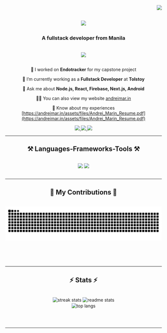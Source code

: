 <img align="right" src="https://visitor-badge.laobi.icu/badge?page_id=andreimarin15.andreimarin15" />

<h1 align="center">
    <img src="https://readme-typing-svg.herokuapp.com/?font=Righteous&size=35&center=true&vCenter=true&width=500&height=70&duration=4000&lines=Hi+There!+👋;+I'm+Andrei!;" />
</h1>

<h3 align="center">A fullstack developer from Manila</h3>

<br/>
<div align="center">
<img align="center" src="https://user-images.githubusercontent.com/74038190/212748830-4c709398-a386-4761-84d7-9e10b98fbe6e.gif" width="500">
</div>
<br/>
<div align="center">
 
 🔭 I worked on **Endotracker** for my capstone project
 
 🌱 I’m currently working as a **Fullstack Developer** at **Tolstoy**

 💬 Ask me about **Node.js, React, Firebase, Next.js, Android**
 
 👨‍💻 You can also view my website [andreimar.in](https://andreimar.in)

 📄 Know about my experiences [https://andreimar.in/assets/files/Andrei_Marin_Resume.pdf](https://andreimar.in/assets/files/Andrei_Marin_Resume.pdf)

 </div>
 
<div align="center"> 
  <a href="mailto:andreimarin1622@gmail.com">
    <img src="https://img.shields.io/badge/Gmail-333333?style=for-the-badge&logo=gmail&logoColor=red" />
  </a>
  <a href="https://www.linkedin.com/in/andrei-marin-6a338620a/" target="_blank">
    <img src="https://img.shields.io/badge/LinkedIn-0077B5?style=for-the-badge&logo=linkedin&logoColor=white" target="_blank" />
  </a>
  <a href="https://andreimar.in" target="_blank">
     <img src="https://img.shields.io/badge/Portfolio-FF5722?style=for-the-badge&logo=todoist&logoColor=white" target="_blank" /> <!-- sqlite, safari, google-chrome are other good icon options -->
  </a>
</div>

 <hr/>
 
<h2 align="center">⚒️ Languages-Frameworks-Tools ⚒️</h2>
<br/>
<div align="center">
    <img src="https://skillicons.dev/icons?i=react,bootstrap,html,css,vscode,github,gitlab,figma,tailwind,git,kotlin,python" />
    <img src="https://skillicons.dev/icons?i=nodejs,javascript,typescript,express,firebase,mongodb,supabase,java,nextjs,mysql,flutter" /><br>
</div>

<br/>
<hr/>

<div align="center">
  <h2>🐍 My Contributions 🐍</h2>
  <br>
  <img alt="snake eating my contributions" src="https://raw.githubusercontent.com/andreimarin15/andreimarin15/output/github-contribution-grid-snake.svg" />
  
  <br/><br/><br/>
</div>

<hr/>

<h2 align="center">⚡ Stats ⚡</h2>
<br>
<div align=center>
  <img width=415 src="https://github-readme-streak-stats-salesp07.vercel.app/?user=andreimarin15&count_private=true&theme=react&border_radius=10" alt="streak stats"/> 
  <img width=390 src="https://github-readme-stats.vercel.app/api?username=andreimarin15&count_private=true&show_icons=true&theme=react&rank_icon=github&border_radius=10" alt="readme stats" />
  <br/>
  <img width=325 align="center" src="https://github-readme-stats.vercel.app/api/top-langs/?username=andreimarin15&hide=HTML&langs_count=8&layout=compact&theme=react&border_radius=10&size_weight=0.5&count_weight=0.5&exclude_repo=github-readme-stats" alt="top langs" />
</div>

<br/><br/>

<hr/>


